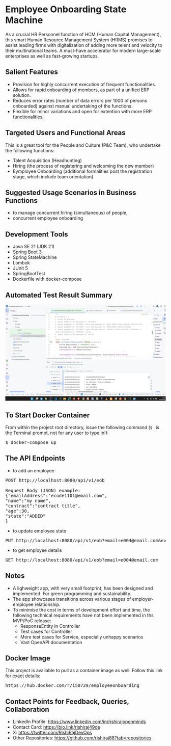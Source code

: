 # Employee Onboarding State Machine
As a crucial HR Personnel function of HCM (Human Capital Management), this smart Human Resource Management System (HRMS) promises to assist leading firms with digitalization of adding more telent and velocity to their multinational teams. A must-have accelerator for modern large-scale enterprises as well as fast-growing startups.

## Salient Features
- Provision for highly concurrent execution of frequent functionalities.
- Allows for rapid onboarding of members, as part of a unified ERP solution.
- Reduces error rates (number of data errors per 1000 of persons onboarded) against manual undertaking of the functions.
- Flexible for minor variations and open for extention with more ERP functionalities.

## Targeted Users and Functional Areas
This is a great tool for the People and Culture (P&C Team), who undertake the following functions:
- Talent Acquisition (Headhunting)
- Hiring (the process of registering and welcoming the new member)
- Eymployee Onboarding (additional formalities post the registration stage, which include team orientation)

## Suggested Usage Scenarios in Business Functions
- to manage concurrent hiring (simultaneous) of people,
- concurrent employee onboarding

## Development Tools
- Java SE 21 (JDK 21)
- Spring Boot 3
- Spring StateMachine
- Lombok
- JUnit 5
- SpringBootTest
- Dockerfile with docker-compose

## Automated Test Result Summary
![Test automation summary](./assets/img/tests-passed.png)

## To Start Docker Container
From within the project root directory, issue the following command (`$ ` is the Terminal prompt, not for any user to type in!):
<pre>$ docker-compose up</pre>

## The API Endpoints
- to add an employee
<pre>POST http://localhost:8080/api/v1/eob

Request Body (JSON) example:
{"emailAddress":"ecode1101@email.com",
"name":"my name",
"contract":"contract title",
"age":30,
"state":"ADDED"
}</pre>

- to update employee state
<pre>PUT http://localhost:8080/api/v1/eob?email=e004@email.com&event=BEGIN_CHECK</pre>

- to get employee details
<pre>GET http://localhost:8080/api/v1/eob?email=e004@email.com</pre>

## Notes
- A lighweight app, with very small footprint, has been designed and implemented. For green programming and sustainability.
- The app showcases transitions across various stages of employer-employee relationship.
- To minimise the cost in terms of development effort and time, the following technical requirements have not been implemented in ths MVP/PoC release:
  - ResponseEntity in Controller
  - Test cases for Controller
  - More test cases for Service, especially unhappy scenarios
  - Vast OpenAPI documentation

## Docker Image
This project is available to pull as a container image as well. Follow this link for exact details:
<pre>https://hub.docker.com/r/i50729/employeeonboarding</pre>

## Contact Points for Feedback, Queries, Collaboration
- LinkedIn Profile: https://www.linkedin.com/in/rishirajopenminds
- Contact Card: https://bio.link/rishiraj49de
- X: https://twitter.com/RishiRajDevOps
- Other Repositories: https://github.com/rishiraj88?tab=repositories
